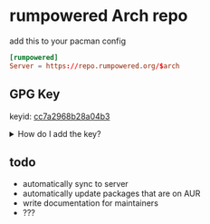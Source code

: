 # rumpowered Arch repo

add this to your pacman config
```toml
[rumpowered]
Server = https://repo.rumpowered.org/$arch
```

## GPG Key

keyid: [cc7a2968b28a04b3](https://keyserver.ubuntu.com/pks/lookup?op=vindex&fingerprint=on&exact=on&search=0xe78f977d7bbb55791eb097b4cc7a2968b28a04b3)

<details>
<summary>How do I add the key?</summary>

```
sudo pacman-key --recv-keys cc7a2968b28a04b3
sudo pacman-key --lsing-key cc7a2968b28a04b3
```
</details>

## todo

- automatically sync to server
- automatically update packages that are on AUR
- write documentation for maintainers
- ???
